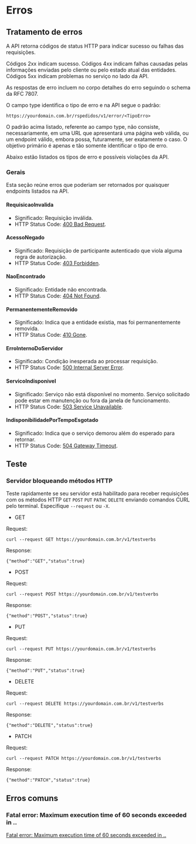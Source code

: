 # Erros

## Tratamento de erros

A API retorna códigos de status HTTP para indicar sucesso ou falhas das requisições.

Códigos 2xx indicam sucesso. Códigos 4xx indicam falhas causadas pelas informações enviadas pelo cliente ou pelo estado atual das entidades. Códigos 5xx indicam problemas no serviço no lado da API.

As respostas de erro incluem no corpo detalhes do erro seguindo o schema da RFC 7807.

O campo type identifica o tipo de erro e na API segue o padrão:

    https://yourdomain.com.br/rspedidos/v1/error/<TipoErro>

O padrão acima listado, referente ao campo type, não consiste, necessariamente, em uma URL que apresentará uma página web válida, ou um endpoint válido, embora possa, futuramente, ser exatamente o caso. O objetivo primário é apenas e tão somente identificar o tipo de erro.

Abaixo estão listados os tipos de erro e possíveis violações da API.

### Gerais
Esta seção reúne erros que poderiam ser retornados por quaisquer endpoints listados na API.

#### RequisicaoInvalida
- Significado: Requisição inválida.
- HTTP Status Code: [400 Bad Request](https://tools.ietf.org/html/rfc7231#section-6.5.1).

#### AcessoNegado
- Significado: Requisição de participante autenticado que viola alguma regra de autorização.
- HTTP Status Code: [403 Forbidden](https://tools.ietf.org/html/rfc7231#section-6.5.3).

#### NaoEncontrado
- Significado: Entidade não encontrada.
- HTTP Status Code: [404 Not Found](https://tools.ietf.org/html/rfc7231#section-6.5.4).

#### PermanentementeRemovido
- Significado: Indica que a entidade existia, mas foi permanentemente removida.
- HTTP Status Code: [410 Gone](https://tools.ietf.org/html/rfc7231#section-6.5.9).

#### ErroInternoDoServidor
- Significado: Condição inesperada ao processar requisição.
- HTTP Status Code: [500 Internal Server Error](https://tools.ietf.org/html/rfc7231#section-6.6.1).

#### ServicoIndisponivel
- Significado: Serviço não está disponível no momento. Serviço solicitado pode estar em manutenção ou fora da janela de funcionamento.
- HTTP Status Code: [503 Service Unavailable](https://tools.ietf.org/html/rfc7231#section-6.6.4).

#### IndisponibilidadePorTempoEsgotado
- Significado: Indica que o serviço demorou além do esperado para retornar.
- HTTP Status Code: [504 Gateway Timeout](https://tools.ietf.org/html/rfc7231#section-6.6.5).

## Teste

### Servidor bloqueando métodos HTTP

Teste rapidamente se seu servidor está habilitado para receber requisições com os métodos HTTP ```GET```
```POST``` ```PUT``` ```PATHC``` ```DELETE``` enviando comandos CURL pelo terminal. Especifique ```--request``` ou ```-X```.

- GET

Request:

    curl --request GET https://yourdomain.com.br/v1/testverbs

Response:

    {"method":"GET","status":true}

- POST

Request:

    curl --request POST https://yourdomain.com.br/v1/testverbs

Response:

    {"method":"POST","status":true}

- PUT

Request:

    curl --request PUT https://yourdomain.com.br/v1/testverbs

Response:

    {"method":"PUT","status":true}

- DELETE

Request:

    curl --request DELETE https://yourdomain.com.br/v1/testverbs
    
Response:

    {"method":"DELETE","status":true}

- PATCH

Request:

    curl --request PATCH https://yourdomain.com.br/v1/testverbs

Response:

    {"method":"PATCH","status":true}

## Erros comuns 

### Fatal error: Maximum execution time of 60 seconds exceeded in .. 

[Fatal error: Maximum execution time of 60 seconds exceeded in .. ](https://suporte.hostgator.com.br/hc/pt-br/articles/115000384093-Qual-%C3%A9-o-limite-de-conex%C3%B5es-simult%C3%A2neas-ao-MySQL-#:~:text=Vinte%20e%20cinco%20conex%C3%B5es%20simult%C3%A2neas,raramente%20atingir%C3%A1%2025%20conex%C3%B5es%20simult%C3%A2neas.)